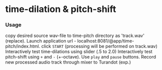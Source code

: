 # time-dilation & pitch-shift

### Usage
copy desired source wav-file to time-pitch directory as 'track.wav' (replace).
Launch application url - localhost:8081/@app/time-pitch/index.html.
click ```START``` (processing will be performed on track.wav)
Interactively test time-dilations using slider (.5 to 2.0)
Interactively test pitch-shift using ```+``` and ```-``` (+-octave).
Use ```play``` and ```pause``` buttons.
Record new processed audio track through mixer to Turandot (exp.)


